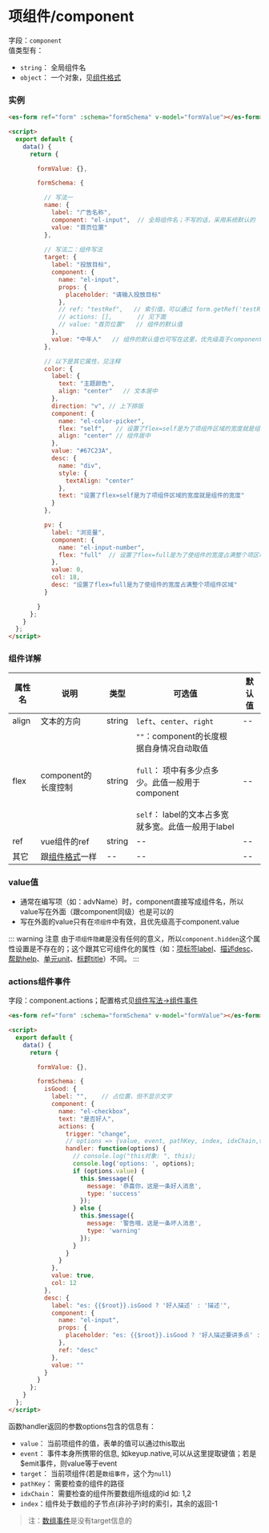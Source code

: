 # 项组件/component

字段：`component`<br/>
值类型有：
- `string`： 全局组件名
- `object`： 一个对象，见[组件格式](./com-format.md)

### 实例
<ClientOnly>
  <demo-block>

  ```html
  <es-form ref="form" :schema="formSchema" v-model="formValue"></es-form>

  <script>
    export default {
      data() {
        return {

          formValue: {},

          formSchema: {

            // 写法一
            name: {
              label: "广告名称",
              component: "el-input",  // 全局组件名；不写的话，采用系统默认的
              value: "首页位置"
            },
            
            // 写法二：组件写法
            target: {
              label: "投放目标",
              component: {
                name: "el-input",
                props: {
                  placeholder: "请输入投放目标"
                },
                // ref: "testRef",   // 索引值，可以通过 form.getRef('testRef')取出
                // actions: [],       // 见下面
                // value: "首页位置"   // 组件的默认值
              },
              value: "中年人"   // 组件的默认值也可写在这里，优先级高于component.value
            },

            // 以下是其它属性，见注释
            color: {
              label: {
                text: "主题颜色",
                align: "center"   // 文本居中
              },
              direction: "v", // 上下排版
              component: {
                name: "el-color-picker",
                flex: "self",   // 设置了flex=self是为了项组件区域的宽度就是组件的宽度
                align: "center" // 组件居中
              },
              value: "#67C23A",
              desc: {
                name: "div",
                style: {
                  textAlign: "center"
                },
                text: "设置了flex=self是为了项组件区域的宽度就是组件的宽度"
              }
            },

            pv: {
              label: "浏览量",
              component: {
                name: "el-input-number",
                flex: "full"  // 设置了flex=full是为了使组件的宽度占满整个项区域
              },
              value: 0,
              col: 18,
              desc: "设置了flex=full是为了使组件的宽度占满整个项组件区域"
            }

          }
        };
      }
    };
  </script>
  ```
  </demo-block>
</ClientOnly>

### 组件详解

| 属性名 | 说明 | 类型 | 可选值| 默认值
| -- | -- | -- | -- | -- 
| align | 文本的方向 | string | `left`、`center`、`right` | --
| flex | component的长度控制 | string | `""`：component的长度根据自身情况自动取值<br><br>`full`： 项中有多少点多少。此值一般用于component<br><br>`self`： label的文本占多宽就多宽。此值一般用于label | --
| ref | vue组件的ref | string | -- | --
| 其它 | 跟[组件格式](./com-format.md)一样 | -- | -- | --

### value值
- 通常在编写项（如：advName）时，component直接写成组件名，所以value写在外面（跟component同级）也是可以的
- 写在外面的value只有在`项组件`中有效，且优先级高于component.value

::: warning 注意
由于`项组件隐藏`是没有任何的意义，所以`component.hidden`这个属性设置是不存在的；这个跟其它可组件化的属性（如：[项标签label](./label.md)、[描述desc](./desc.md)、[帮助help](./help.md)、[单元unit](./unit.md)、[标题title](./title.md)）不同。
:::


### actions组件事件
字段：component.actions；配置格式见[组件写法->组件事件](./com-format.md#组件事件)

<ClientOnly>
  <demo-block>

  ```html
  <es-form ref="form" :schema="formSchema" v-model="formValue"></es-form>

  <script>
    export default {
      data() {
        return {

          formValue: {},

          formSchema: {
            isGood: {
              label: "",    // 占位置，但不显示文字
              component: {
                name: "el-checkbox",
                text: "是否好人",
                actions: {
                  trigger: "change",
                  // options => {value, event, pathKey, index, idxChain,target}
                  handler: function(options) {
                    // console.log("this对象: ", this);
                    console.log('options: ', options);
                    if (options.value) {
                      this.$message({
                        message: '恭喜你，这是一条好人消息',
                        type: 'success'
                      });
                    } else {
                      this.$message({
                        message: '警告哦，这是一条坏人消息',
                        type: 'warning'
                      });
                    }
                  }
                }
              },
              value: true,
              col: 12
            },
            desc: {
              label: "es: {{$root}}.isGood ? '好人描述' : '描述'",
              component: {
                name: "el-input",
                props: {
                  placeholder: "es: {{$root}}.isGood ? '好人描述要讲多点' : '一般描述啦'"
                },
                ref: "desc"
              },
              value: ""
            }
          }
        };
      }
    };
  </script>
  ```
  </demo-block>
</ClientOnly>

函数handler返回的参数options包含的信息有：
- `value`： 当前项组件的值，表单的值可以通过this取出
- `event`： 事件本身所携带的信息, 如keyup.native,可以从这里提取键值；若是$emit事件，则value等于event
- `target`： 当前项组件(若是`数组事件`，这个为`null`)
- `pathKey`： 需要检查的组件的路径
- `idxChain`： 需要检查的组件所要数组所组成的id 如: 1,2
- `index`：组件处于数组的子节点(非孙子)时的索引，其余的返回-1
> 注：[数组事件](./array.html#数组事件)是没有target信息的
